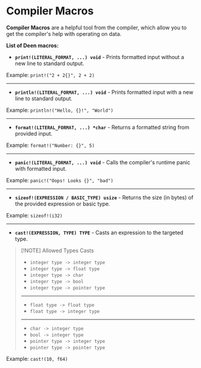 # Compiler Macros
**Compiler Macros** are a helpful tool from the compiler, which allow you to get the compiler's help with operating on data.

**List of Deen macros:**
- **`print!(LITERAL_FORMAT, ...) void`** - Prints formatted input without a new line to standard output.

Example: `print!("2 + 2{}", 2 + 2)`

----
- **`println!(LITERAL_FORMAT, ...) void`** - Prints formatted input with a new line to standard output.

Example: `println!("Hello, {}!", "World")`

----
- **`format!(LITERAL_FORMAT, ...) *char`** - Returns a formatted string from provided input.

Example: `format!("Number: {}", 5)`

----
- **`panic!(LITERAL_FORMAT, ...) void`** - Calls the compiler's runtime panic with formatted input.

Example: `panic!("Oops! Looks {}", "bad")`

----
- **`sizeof!(EXPRESSION / BASIC_TYPE) usize`** - Returns the size (in bytes) of the provided expression or basic type.

Example: `sizeof!(i32)`

----
- **`cast!(EXPRESSION, TYPE) TYPE`** - Casts an expression to the targeted type.

> [!NOTE] Allowed Types Casts
> - `integer type -> integer type`
> - `integer type -> float type`
> - `integer type -> char`
> - `integer type -> bool`
> - `integer type -> pointer type`
> ----
> - `float type -> float type`
> - `float type -> integer type`
> ----
> - `char -> integer type`
> - `bool -> integer type`
> - `pointer type -> integer type`
> - `pointer type -> pointer type`

Example: `cast!(10, f64)`
